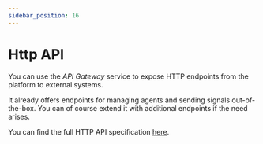 ```yaml
---
sidebar_position: 16
---
```



# Http API
You can use the _API Gateway_ service to expose HTTP endpoints from the platform to external systems.

It already offers endpoints for managing agents and sending signals out-of-the-box. You can of course extend it with additional
endpoints if the need arises.

You can find the full HTTP API specification [here](/http-api/).
